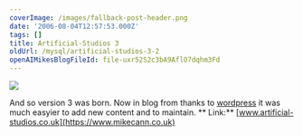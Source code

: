 ```yaml
---
coverImage: /images/fallback-post-header.png
date: '2006-08-04T12:57:53.000Z'
tags: []
title: Artificial-Studios 3
oldUrl: /mysql/artificial-studios-3-2
openAIMikesBlogFileId: file-uxr52S2c3bA9AflO7dqhm3Fd
---
```


![](/wp-content/uploads/Image/artstu3.gif)

And so version 3 was born. Now in blog from thanks to [wordpress](https://www.wordpress.com) it was much easyier to add new content and to maintain.
**
Link:** [www.artificial-studios.co.uk](https://www.mikecann.co.uk)
